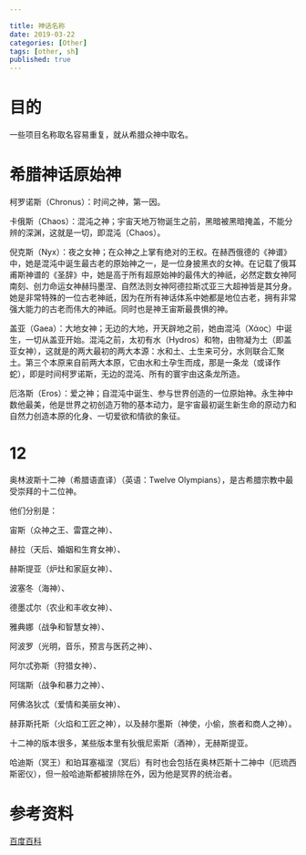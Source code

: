 ```yaml
---

title: 神话名称
date: 2019-03-22
categories: [Other]
tags: [other, sh]
published: true
---
```


# 目的

一些项目名称取名容易重复，就从希腊众神中取名。

# 希腊神话原始神

柯罗诺斯（Chronus）：时间之神，第一因。

卡俄斯（Chaos）：混沌之神；宇宙天地万物诞生之前，黑暗被黑暗掩盖，不能分辨的深渊，这就是一切，即混沌（Chaos）。

倪克斯（Nyx）：夜之女神；在众神之上掌有绝对的王权。在赫西俄德的《神谱》中，她是混沌中诞生最古老的原始神之一，是一位身披黑衣的女神。在记载了俄耳甫斯神谱的《圣辞》中，她是高于所有超原始神的最伟大的神祇，必然定数女神阿南刻、创力命运女神赫玛墨涅、自然法则女神阿德拉斯忒亚三大超神皆是其分身。她是非常特殊的一位古老神祇，因为在所有神话体系中她都是地位古老，拥有非常强大能力的古老而伟大的神祇。同时也是神王宙斯最畏惧的神。

盖亚（Gaea）：大地女神；无边的大地，开天辟地之前，她由混沌（Χάος）中诞生，一切从盖亚开始。混沌之前，太初有水（Hydros）和物，由物凝为土（即盖亚女神），这就是的两大最初的两大本源：水和土、土生来可分，水则联合汇聚土。第三个本原来自前两大本原，它由水和土孕生而成，那是一条龙（或译作蛇），即是时间柯罗诺斯，无边的混沌、所有的寰宇由这条龙所造。

厄洛斯（Eros）：爱之神；自混沌中诞生、参与世界创造的一位原始神。永生神中数他最美，他是世界之初创造万物的基本动力，是宇宙最初诞生新生命的原动力和自然力创造本原的化身、一切爱欲和情欲的象征。


# 12

奥林波斯十二神（希腊语直译）（英语：Twelve Olympians），是古希腊宗教中最受崇拜的十二位神。

他们分别是：

宙斯（众神之王、雷霆之神）、

赫拉（天后、婚姻和生育女神）、

赫斯提亚（炉灶和家庭女神）、

波塞冬（海神）、

德墨忒尔（农业和丰收女神）、

雅典娜（战争和智慧女神）、

阿波罗（光明，音乐，预言与医药之神）、

阿尔忒弥斯（狩猎女神）、

阿瑞斯（战争和暴力之神）、

阿佛洛狄忒（爱情和美丽女神）、

赫菲斯托斯（火焰和工匠之神），以及赫尔墨斯（神使，小偷，旅者和商人之神）。

十二神的版本很多，某些版本里有狄俄尼索斯（酒神），无赫斯提亚。 

哈迪斯（冥王）和珀耳塞福涅（冥后）有时也会包括在奥林匹斯十二神中（厄琉西斯密仪），但一般哈迪斯都被排除在外，因为他是冥界的统治者。 

# 参考资料

[百度百科](https://baike.baidu.com/item/%E5%B8%8C%E8%85%8A%E5%8E%9F%E5%A7%8B%E7%A5%9E/8527967?fr=aladdin)

